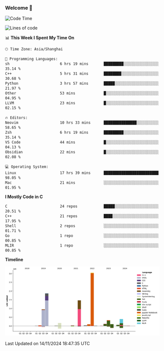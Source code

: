 ### Welcome 👋

<!--START_SECTION:waka-->
![Code Time](http://img.shields.io/badge/Code%20Time-1%2C735%20hrs%2042%20mins-blue)

![Lines of code](https://img.shields.io/badge/From%20Hello%20World%20I%27ve%20Written-8.7%20million%20lines%20of%20code-blue)

📊 **This Week I Spent My Time On** 

```text
🕑︎ Time Zone: Asia/Shanghai

💬 Programming Languages: 
sh                       6 hrs 19 mins       █████████░░░░░░░░░░░░░░░░   35.14 % 
C++                      5 hrs 31 mins       ████████░░░░░░░░░░░░░░░░░   30.68 % 
Python                   3 hrs 57 mins       █████░░░░░░░░░░░░░░░░░░░░   21.97 % 
Other                    53 mins             █░░░░░░░░░░░░░░░░░░░░░░░░   04.95 % 
LLVM                     23 mins             █░░░░░░░░░░░░░░░░░░░░░░░░   02.15 % 

🔥 Editors: 
Neovim                   10 hrs 33 mins      ███████████████░░░░░░░░░░   58.65 % 
Zsh                      6 hrs 19 mins       █████████░░░░░░░░░░░░░░░░   35.14 % 
VS Code                  44 mins             █░░░░░░░░░░░░░░░░░░░░░░░░   04.13 % 
Obsidian                 22 mins             █░░░░░░░░░░░░░░░░░░░░░░░░   02.08 % 

💻 Operating System: 
Linux                    17 hrs 39 mins      █████████████████████████   98.05 % 
Mac                      21 mins             ░░░░░░░░░░░░░░░░░░░░░░░░░   01.95 % 
```

**I Mostly Code in C** 

```text
C                        24 repos            █████░░░░░░░░░░░░░░░░░░░░   20.51 % 
C++                      21 repos            ████░░░░░░░░░░░░░░░░░░░░░   17.95 % 
Shell                    2 repos             ░░░░░░░░░░░░░░░░░░░░░░░░░   01.71 % 
Go                       1 repo              ░░░░░░░░░░░░░░░░░░░░░░░░░   00.85 % 
MLIR                     1 repo              ░░░░░░░░░░░░░░░░░░░░░░░░░   00.85 % 
```



**Timeline**

![Lines of Code chart](https://raw.githubusercontent.com/Bohan-hu/Bohan-hu/master/assets/bar_graph.png)


 Last Updated on 14/11/2024 18:47:35 UTC
<!--END_SECTION:waka-->



